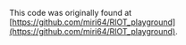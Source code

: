 This code was originally found at [https://github.com/miri64/RIOT_playground](https://github.com/miri64/RIOT_playground).
